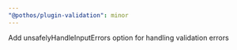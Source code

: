 ```yaml
---
"@pothos/plugin-validation": minor
---
```


Add unsafelyHandleInputErrors option for handling validation errors
